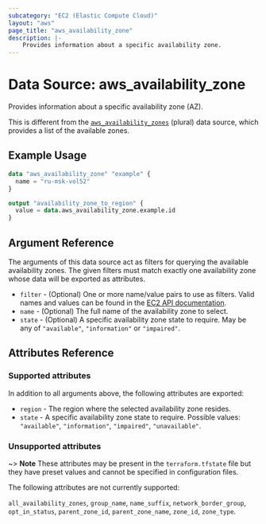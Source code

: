 ```yaml
---
subcategory: "EC2 (Elastic Compute Cloud)"
layout: "aws"
page_title: "aws_availability_zone"
description: |-
    Provides information about a specific availability zone.
---
```


# Data Source: aws_availability_zone

Provides information about a specific availability zone (AZ).

This is different from the [`aws_availability_zones`][tf-availability-zones] (plural) data source,
which provides a list of the available zones.

[tf-availability-zones]: availability_zones.html

## Example Usage

```terraform
data "aws_availability_zone" "example" {
  name = "ru-msk-vol52"
}

output "availability_zone_to_region" {
  value = data.aws_availability_zone.example.id
}
```

## Argument Reference

The arguments of this data source act as filters for querying the available
availability zones. The given filters must match exactly one availability
zone whose data will be exported as attributes.

* `filter` - (Optional) One or more name/value pairs to use as filters.
  Valid names and values can be found in the [EC2 API documentation][describe-azs].
* `name` - (Optional) The full name of the availability zone to select.
* `state` - (Optional) A specific availability zone state to require. May be any of `"available"`, `"information"` or `"impaired"`.

[describe-azs]: https://docs.cloud.croc.ru/en/api/ec2/placements/DescribeAvailabilityZones.html

## Attributes Reference

### Supported attributes

In addition to all arguments above, the following attributes are exported:

* `region` - The region where the selected availability zone resides.
* `state` - A specific availability zone state to require. Possible values: `"available"`, `"information"`, `"impaired"`, `"unavailable"`.

### Unsupported attributes

~> **Note** These attributes may be present in the `terraform.tfstate` file but they have preset values and cannot be specified in configuration files.

The following attributes are not currently supported:

`all_availability_zones`, `group_name`, `name_suffix`, `network_border_group`, `opt_in_status`, `parent_zone_id`, `parent_zone_name`, `zone_id`, `zone_type`.
